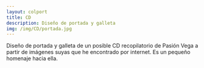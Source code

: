```yaml
---
layout: colport
title: CD
description: Diseño de portada y galleta 
img: /img/CD/portada.jpg
---
```


Diseño de portada y galleta de un posible CD recopilatorio de Pasión Vega a partir de imágenes suyas que he encontrado por internet. Es un pequeño homenaje hacia ella.

<div class="section group">
        <div class="col span_12_of_12">
	  <img class="image_enlarge" src="{{ site.baseurl }}/img/CD/portada.jpg" alt=""/>
	</div>
</div>
<div class="section group">
        <div class="col span_3_of_12">
	</div>
        <div class="col span_6_of_12">
	  <img class="image_enlarge" src="{{ site.baseurl }}/img/CD/galleta.jpg" alt=""/>
	</div>
</div>
